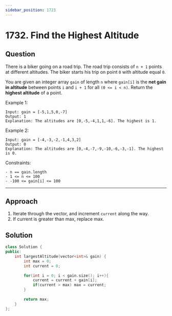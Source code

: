 ```yaml
---
sidebar_position: 1723
---
```


# 1732. Find the Highest Altitude

## Question 
There is a biker going on a road trip. The road trip consists of `n + 1` points at different altitudes. The biker starts his trip on point `0` with altitude equal `0`.

You are given an integer array `gain` of length `n` where `gain[i]` is the **net gain in altitude** between points `i​​​​​​` and `i + 1` for all `(0 <= i < n)`. Return the **highest altitude** of a point.

Example 1:
```
Input: gain = [-5,1,5,0,-7]
Output: 1
Explanation: The altitudes are [0,-5,-4,1,1,-6]. The highest is 1.
```
Example 2:
```
Input: gain = [-4,-3,-2,-1,4,3,2]
Output: 0
Explanation: The altitudes are [0,-4,-7,-9,-10,-6,-3,-1]. The highest is 0.
```

Constraints:
```
- n == gain.length
- 1 <= n <= 100
- -100 <= gain[i] <= 100
```

---

## Approach

1. Iterate through the vector, and increment `current` along the way.
2. If current is greater than max, replace max.

## Solution

```cpp
class Solution {
public:
    int largestAltitude(vector<int>& gain) {
        int max = 0;
        int current = 0;
        
        for(int i = 0; i < gain.size(); i++){
            current = current + gain[i];
            if(current > max) max = current;
        }
        
        return max;
    }
};
```